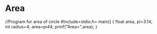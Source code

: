 # Area
//Program for area of circle
#include<stdio.h>
main()
{
float area, pi=3.14;
int radius=4;
area=pi*4*4;
prinf("Area=",area);
}
